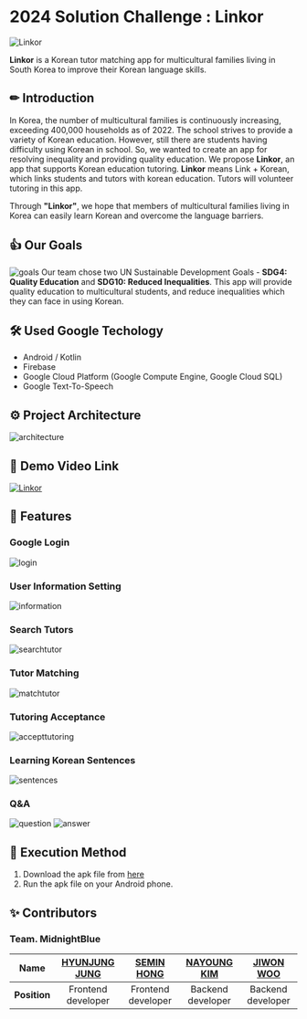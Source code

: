 # 2024 Solution Challenge : Linkor
![Linkor](https://github.com/Linkor-GDSC/Linkor-BE/assets/145983280/b1603463-8139-4408-aac9-a817a016ed19)

**Linkor** is a Korean tutor matching app for multicultural families living in South Korea to improve their Korean language skills.


## ✏ Introduction
In Korea, the number of multicultural families is continuously increasing, exceeding 400,000 households as of 2022. The school strives to provide a variety of Korean education. However, still there are students having difficulty using Korean in school. So, we wanted to create an app for resolving inequality and providing quality education. We propose **Linkor**, an app that supports Korean education tutoring.
**Linkor** means Link + Korean, which links students and tutors with korean education. Tutors will volunteer tutoring in this app.


Through **"Linkor"**, we hope that members of multicultural families living in Korea can easily learn Korean and overcome the language barriers.


## 👍 Our Goals
![goals](https://github.com/Linkor-GDSC/Linkor-BE/assets/145983280/7a1c9ce7-896b-4cbf-b6ea-5c7aff1a2e2a)
Our team chose two UN Sustainable Development Goals - **SDG4: Quality Education** and **SDG10: Reduced Inequalities**.
This app will provide quality education to multicultural students, and reduce inequalities which they can face in using Korean.


## 🛠 Used Google Techology
* Android / Kotlin
* Firebase
* Google Cloud Platform (Google Compute Engine, Google Cloud SQL)
* Google Text-To-Speech


## ⚙ Project Architecture
![architecture](https://github.com/Linkor-GDSC/Linkor-BE/assets/145983280/754d5566-8d5d-4557-9b29-cbe5d5326e54)


## 🎥 Demo Video Link
[![Linkor](https://github.com/Linkor-GDSC/Linkor-BE/assets/145983280/b1603463-8139-4408-aac9-a817a016ed19)
](https://www.youtube.com/watch?v=r5wCOYuVlFg&t=34s)

## 📱 Features

### Google Login
![login](https://github.com/Linkor-GDSC/Linkor-BE/assets/145983280/4f66dcf1-b22b-44e5-a116-ef300b29eb67)
### User Information Setting
![information](https://github.com/Linkor-GDSC/Linkor-BE/assets/145983280/6961baff-3127-4e4e-973a-4ce17ad3116b)
### Search Tutors
![searchtutor](https://github.com/Linkor-GDSC/Linkor-BE/assets/145983280/366b263d-d16d-4f30-99e4-a7e0af5b08d8)
### Tutor Matching
![matchtutor](https://github.com/Linkor-GDSC/Linkor-BE/assets/145983280/9c73fcdf-e457-4ae6-9010-033283dedd59)
### Tutoring Acceptance
![accepttutoring](https://github.com/Linkor-GDSC/Linkor-BE/assets/145983280/bd10a144-0982-446b-9482-9ecc16c09a87)
### Learning Korean Sentences
![sentences](https://github.com/Linkor-GDSC/Linkor-BE/assets/145983280/d4f34442-11e5-4230-8988-4e0f37dcd3bc)
### Q&A
![question](https://github.com/Linkor-GDSC/Linkor-BE/assets/145983280/c54d1f3f-e74d-4490-9706-ee02ab729d50)
![answer](https://github.com/Linkor-GDSC/Linkor-BE/assets/145983280/edf10c14-9383-4ae2-baf2-feea83d125f7)

## 📲 Execution Method
1. Download the apk file from [here](https://drive.google.com/drive/folders/1HRZLX59zPh3paGZHwHaezoXA38AwY3Nc?usp=sharing)
2. Run the apk file on your Android phone.


## ✨ Contributors
### Team. MidnightBlue
|   **Name**   | [HYUNJUNG JUNG](https://github.com/jhjalison01)  | [SEMIN HONG](https://github.com/semsemin)  | [NAYOUNG KIM](https://github.com/nayoung16)  | [JIWON WOO](https://github.com/jiwonniy)  |
|:------------:|:-:|:-:|:-:|:-:|
| **Position** | Frontend developer  | Frontend developer | Backend developer  | Backend developer  |
